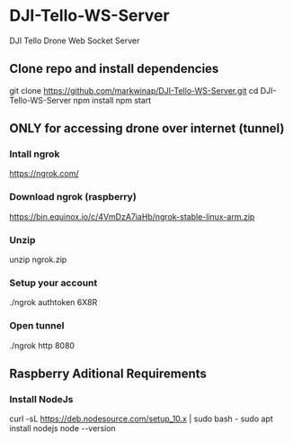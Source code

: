 # DJI-Tello-WS-Server

DJI Tello Drone Web Socket Server

## Clone repo and install dependencies

git clone https://github.com/markwinap/DJI-Tello-WS-Server.git
cd DJI-Tello-WS-Server
npm install
npm start

## ONLY for accessing drone over internet (tunnel)

### Intall ngrok

https://ngrok.com/

### Download ngrok (raspberry)

https://bin.equinox.io/c/4VmDzA7iaHb/ngrok-stable-linux-arm.zip

### Unzip

unzip ngrok.zip

### Setup your account

./ngrok authtoken 6X8R

### Open tunnel

./ngrok http 8080

## Raspberry Aditional Requirements

### Install NodeJs

curl -sL https://deb.nodesource.com/setup_10.x | sudo bash -
sudo apt install nodejs
node --version
